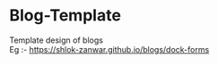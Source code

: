 # Blog-Template

Template design of blogs <br />
Eg :- https://shlok-zanwar.github.io/blogs/dock-forms
